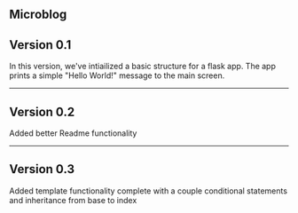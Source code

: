 Microblog
--------------------------------------------------------------
Version 0.1
--------------------------------------------------------------

In this version, we've intiailized a basic structure for a flask app.  The app prints a simple "Hello World!" message to the main screen.  

--------------------------------------------------------------
Version 0.2
--------------------------------------------------------------

Added better Readme functionality

--------------------------------------------------------------
Version 0.3
--------------------------------------------------------------

Added template functionality complete with a couple conditional statements and inheritance from base to index